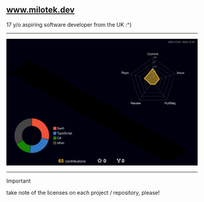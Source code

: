 
## www.milotek.dev
17 y/o aspiring software developer from the UK :^)

-----

![](./profile-3d-contrib/profile-night-rainbow.svg)

-----

> [!IMPORTANT]  
> take note of the licenses on each project / repository, please!
